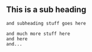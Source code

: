 ## This is a sub heading ##
    and subheading stuff goes here
    
    and much more stuff here
    and here
    and...
